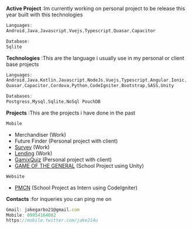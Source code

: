 

**Active Project** 
:Im currently working on personal project to be release this year built with this technologies
```javascript
Languages:
Android,Java,Javascript,Vuejs,Typescript,Quasar,Capacitor

Database:
Sqlite  
```

**Technologies**
:This are the language i usually use in my personal or client base projects   
```javascript
Languages:
Android,Java,Kotlin,Javascript,NodeJs,Vuejs,Typescript,Angular,Ionic,
Quasar,Capacitor,Cordova,Python,CodeIgniter,Bootstrap,SASS,Unity

Databases:
Postgress,Mysql,Sqlite,NoSql PouchDB

```

**Projects**
:This are the projects i have done in the past
```javascript
Mobile 
```
 - Merchandiser (Work)
 - Future Finder (Personal project with client)
 - [Survey](https://github.com/Jake21x/mycreations/tree/master/Lending%20App) (Work)
 - [Lending](https://github.com/Jake21x/mycreations/tree/master/Lending%20App) (Work)
 - [GamixQuiz](https://github.com/Jake21x/mycreations/tree/master/C1%20GamixQuiz) (Personal project with client)
 - [GAME OF THE GENERAL](https://github.com/Jake21x/mycreations/tree/master/Game%20Of%20The%20General) (School Project using Unity)  
```javascript
Website 
```
 - [PMCN](https://github.com/Jake21x/mycreations/tree/master/PCMN) (School Project as Intern using CodeIgniter)  
 
**Contacts**
:for inqueries you can ping me on
```javascript
Gmail: jakegarbo21@gmail.com
Mobile: 09954164082
https://mobile.twitter.com/jake214u
